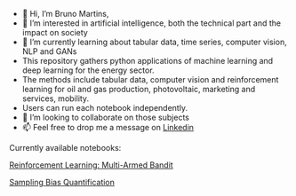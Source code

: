 - 👋 Hi, I’m Bruno Martins,
- 👀 I’m interested in artificial intelligence, both the technical part and the impact on society
- 🌱 I’m currently learning about tabular data, time series, computer vision, NLP and GANs
- This repository gathers python applications of machine learning and deep learning for the energy sector.
- The methods include tabular data, computer vision and reinforcement learning for oil and gas production, photovoltaic, marketing and services, mobility.
- Users can run each notebook independently.
- 💞️ I’m looking to collaborate on those subjects
- 📫 Feel free to drop me a message on [Linkedin](https://www.linkedin.com/in/bruno-van-dunem-martins-10a7252/)

Currently available notebooks:

[Reinforcement Learning: Multi-Armed Bandit](https://github.com/BrunoVDM/Notebooks/blob/main/REINFORCEMENT_LEARNING_MULTI-ARMED_BANDIT_202006.ipynb)

[Sampling Bias Quantification](https://github.com/BrunoVDM/Notebooks/blob/main/SAMPLING_BIAS_QUANTIFICATION_202112.ipynb)

<!---
BrunoVDM/BrunoVDM is a ✨ special ✨ repository because its `README.md` (this file) appears on your GitHub profile.
You can click the Preview link to take a look at your changes
--->
